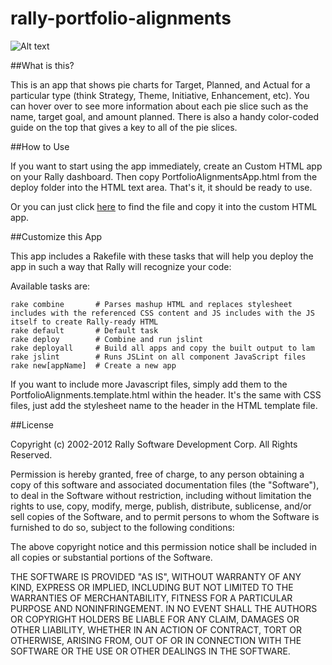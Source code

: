rally-portfolio-alignments
==========================

![Alt text](https://raw.github.com/osulehria/rally-portfolio-alignments/master/deploy/screenshot.png)

##What is this?

This is an app that shows pie charts for Target, Planned, and Actual for a particular type (think Strategy, Theme, Initiative, Enhancement, etc). You can hover over to see more information about each pie slice such as the name, target goal, and amount planned. There is also a handy color-coded guide on the top that gives a key to all of the pie slices.

##How to Use

If you want to start using the app immediately, create an Custom HTML app on your Rally dashboard. Then copy PortfolioAlignmentsApp.html from the deploy folder into the HTML text area. That's it, it should be ready to use.

Or you can just click [here](https://raw.github.com/osulehria/rally-portfolio-alignments/master/deploy/PortfolioAlignmentsApp.html) to find the file and copy it into the custom HTML app.

##Customize this App

This app includes a Rakefile with these tasks that will help you deploy the app in such a way that Rally will recognize your code:

Available tasks are:

    rake combine       # Parses mashup HTML and replaces stylesheet includes with the referenced CSS content and JS includes with the JS itself to create Rally-ready HTML
    rake default       # Default task
    rake deploy        # Combine and run jslint
    rake deployall     # Build all apps and copy the built output to lam
    rake jslint        # Runs JSLint on all component JavaScript files
    rake new[appName]  # Create a new app

If you want to include more Javascript files, simply add them to the PortfolioAlignments.template.html within the header. It's the same with CSS files, just add the stylesheet name to the header in the HTML template file.

##License

Copyright (c) 2002-2012 Rally Software Development Corp. All Rights Reserved.

Permission is hereby granted, free of charge, to any person obtaining a copy of this software and associated documentation files (the "Software"), to deal in the Software without restriction, including without limitation the rights to use, copy, modify, merge, publish, distribute, sublicense, and/or sell copies of the Software, and to permit persons to whom the Software is furnished to do so, subject to the following conditions:

The above copyright notice and this permission notice shall be included in all copies or substantial portions of the Software.

THE SOFTWARE IS PROVIDED "AS IS", WITHOUT WARRANTY OF ANY KIND, EXPRESS OR IMPLIED, INCLUDING BUT NOT LIMITED TO THE WARRANTIES OF MERCHANTABILITY, FITNESS FOR A PARTICULAR PURPOSE AND NONINFRINGEMENT. IN NO EVENT SHALL THE AUTHORS OR COPYRIGHT HOLDERS BE LIABLE FOR ANY CLAIM, DAMAGES OR OTHER LIABILITY, WHETHER IN AN ACTION OF CONTRACT, TORT OR OTHERWISE, ARISING FROM, OUT OF OR IN CONNECTION WITH THE SOFTWARE OR THE USE OR OTHER DEALINGS IN THE SOFTWARE.